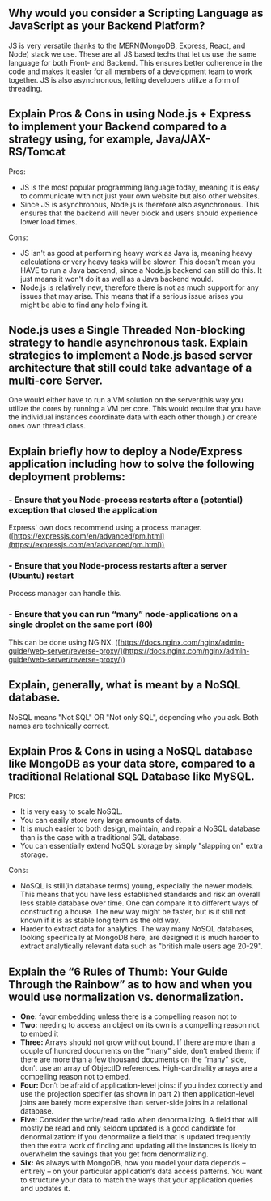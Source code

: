 ﻿

## Why would you consider a Scripting Language as JavaScript as your Backend Platform?
JS is very versatile thanks to the MERN(MongoDB, Express, React, and Node) stack we use. These are all JS based techs that let us use the same language for both Front- and Backend. This ensures better coherence in the code and makes it easier for all members of a development team to work together.
JS is also asynchronous, letting developers utilize a form of threading.

## Explain Pros & Cons in using Node.js + Express to implement your Backend compared to a strategy using, for example, Java/JAX-RS/Tomcat
Pros:

 - JS is the most popular programming language today, meaning it is easy to communicate with not just your own website but also other websites.
 - Since JS is asynchronous, Node.js is therefore also asynchronous. This ensures that the backend will never block and users should experience lower load times.

Cons:

 - JS isn't as good at performing heavy work as Java is, meaning heavy calculations or very heavy tasks will be slower. This doesn't mean you HAVE to run a Java backend, since a Node.js backend can still do this. It just means it won't do it as well as a Java backend would.
 - Node.js is relatively new, therefore there is not as much support for any issues that may arise. This means that if a serious issue arises you might be able to find any help fixing it.

## Node.js uses a Single Threaded Non-blocking strategy to handle asynchronous task. Explain strategies to implement a Node.js based server architecture that still could take advantage of a multi-core Server.
One would either have to run a VM solution on the server(this way you utilize the cores by running a VM per core. This would require that you have the individual instances coordinate data with each other though.) or create ones own thread class.

## Explain briefly how to deploy a Node/Express application including how to solve the following deployment problems:

### - Ensure that you Node-process restarts after a (potential) exception that closed the application
Express' own docs recommend using a process manager. ([https://expressjs.com/en/advanced/pm.html](https://expressjs.com/en/advanced/pm.html))

### - Ensure that you Node-process restarts after a server (Ubuntu) restart
Process manager can handle this.
### - Ensure that you can run “many” node-applications on a single droplet on the same port (80)
This can be done using NGINX. ([https://docs.nginx.com/nginx/admin-guide/web-server/reverse-proxy/](https://docs.nginx.com/nginx/admin-guide/web-server/reverse-proxy/))

## Explain, generally, what is meant by a NoSQL database.
NoSQL means "Not SQL" OR "Not only SQL", depending who you ask. Both names are technically correct. 

## Explain Pros & Cons in using a NoSQL database like MongoDB as your data store, compared to a traditional Relational SQL Database like MySQL.
Pros:

 - It is very easy to scale NoSQL.
 - You can easily store very large amounts of data.
 - It is much easier to both design, maintain, and repair a NoSQL database than is the case with a traditional SQL database.
 - You can essentially extend NoSQL storage by simply "slapping on" extra storage.

Cons:

 - NoSQL is still(in database terms) young, especially the newer models. This means that you have less established standards and risk an overall less stable database over time. One can compare it to different ways of constructing a house. The new way might be faster, but is it still not known if it is as stable long term as the old way.
 - Harder to extract data for analytics. The way many NoSQL databases, looking specifically at MongoDB here, are designed it is much harder to extract analytically relevant data such as "british male users age 20-29".

## Explain the “6 Rules of Thumb: Your Guide Through the Rainbow” as to how and when you would use normalization vs. denormalization.
-   **One:** favor embedding unless there is a compelling reason not to
-   **Two:** needing to access an object on its own is a compelling reason not to embed it
-   **Three:**  Arrays should not grow without bound. If there are more than a couple of hundred documents on the “many” side, don’t embed them; if there are more than a few thousand documents on the “many” side, don’t use an array of ObjectID references. High-cardinality arrays are a compelling reason not to embed.
-   **Four:** Don’t be afraid of application-level joins: if you index correctly and use the projection specifier (as shown in part 2) then application-level joins are barely more expensive than server-side joins in a relational database.
-   **Five:** Consider the write/read ratio when denormalizing. A field that will mostly be read and only seldom updated is a good candidate for denormalization: if you denormalize a field that is updated frequently then the extra work of finding and updating all the instances is likely to overwhelm the savings that you get from denormalizing.
-   **Six:**  As always with MongoDB, how you model your data depends – entirely – on your particular application’s data access patterns. You want to structure your data to match the ways that your application queries and updates it.
